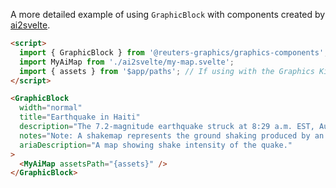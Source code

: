 A more detailed example of using `GraphicBlock` with components created by [ai2svelte](https://github.com/reuters-graphics/ai2svelte).

```html
<script>
  import { GraphicBlock } from '@reuters-graphics/graphics-components';
  import MyAiMap from './ai2svelte/my-map.svelte';
  import { assets } from '$app/paths'; // If using with the Graphics Kit
</script>

<GraphicBlock
  width="normal"
  title="Earthquake in Haiti"
  description="The 7.2-magnitude earthquake struck at 8:29 a.m. EST, Aug. 14, 2021."
  notes="Note: A shakemap represents the ground shaking produced by an earthquake."
  ariaDescription="A map showing shake intensity of the quake."
>
  <MyAiMap assetsPath="{assets}" />
</GraphicBlock>
```
